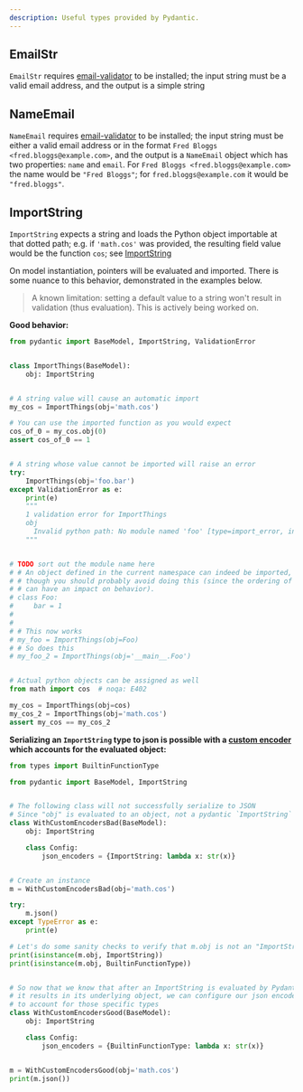 ```yaml
---
description: Useful types provided by Pydantic.
---
```


## EmailStr

`EmailStr` requires [email-validator](https://github.com/JoshData/python-email-validator) to be installed;
  the input string must be a valid email address, and the output is a simple string

## NameEmail

`NameEmail` requires [email-validator](https://github.com/JoshData/python-email-validator) to be installed;
  the input string must be either a valid email address or in the format `Fred Bloggs <fred.bloggs@example.com>`,
  and the output is a `NameEmail` object which has two properties: `name` and `email`.
  For `Fred Bloggs <fred.bloggs@example.com>` the name would be `"Fred Bloggs"`;
  for `fred.bloggs@example.com` it would be `"fred.bloggs"`.


## ImportString

`ImportString` expects a string and loads the Python object importable at that dotted path; e.g. if `'math.cos'` was provided,
the resulting field value would be the function `cos`; see [ImportString](#importstring)

On model instantiation, pointers will be evaluated and imported. There is
some nuance to this behavior, demonstrated in the examples below.

> A known limitation: setting a default value to a string
> won't result in validation (thus evaluation). This is actively
> being worked on.

**Good behavior:**
```py
from pydantic import BaseModel, ImportString, ValidationError


class ImportThings(BaseModel):
    obj: ImportString


# A string value will cause an automatic import
my_cos = ImportThings(obj='math.cos')

# You can use the imported function as you would expect
cos_of_0 = my_cos.obj(0)
assert cos_of_0 == 1


# A string whose value cannot be imported will raise an error
try:
    ImportThings(obj='foo.bar')
except ValidationError as e:
    print(e)
    """
    1 validation error for ImportThings
    obj
      Invalid python path: No module named 'foo' [type=import_error, input_value='foo.bar', input_type=str]
    """


# TODO sort out the module name here
# # An object defined in the current namespace can indeed be imported,
# # though you should probably avoid doing this (since the ordering of declaration
# # can have an impact on behavior).
# class Foo:
#     bar = 1
#
#
# # This now works
# my_foo = ImportThings(obj=Foo)
# # So does this
# my_foo_2 = ImportThings(obj='__main__.Foo')


# Actual python objects can be assigned as well
from math import cos  # noqa: E402

my_cos = ImportThings(obj=cos)
my_cos_2 = ImportThings(obj='math.cos')
assert my_cos == my_cos_2
```

**Serializing an `ImportString` type to json is possible with a
[custom encoder](/usage/exporting_models/#json_encoders) which accounts for
the evaluated object:**
```py test="xfail - replace json_encoders"
from types import BuiltinFunctionType

from pydantic import BaseModel, ImportString


# The following class will not successfully serialize to JSON
# Since "obj" is evaluated to an object, not a pydantic `ImportString`
class WithCustomEncodersBad(BaseModel):
    obj: ImportString

    class Config:
        json_encoders = {ImportString: lambda x: str(x)}


# Create an instance
m = WithCustomEncodersBad(obj='math.cos')

try:
    m.json()
except TypeError as e:
    print(e)

# Let's do some sanity checks to verify that m.obj is not an "ImportString"
print(isinstance(m.obj, ImportString))
print(isinstance(m.obj, BuiltinFunctionType))


# So now that we know that after an ImportString is evaluated by Pydantic
# it results in its underlying object, we can configure our json encoder
# to account for those specific types
class WithCustomEncodersGood(BaseModel):
    obj: ImportString

    class Config:
        json_encoders = {BuiltinFunctionType: lambda x: str(x)}


m = WithCustomEncodersGood(obj='math.cos')
print(m.json())
```
